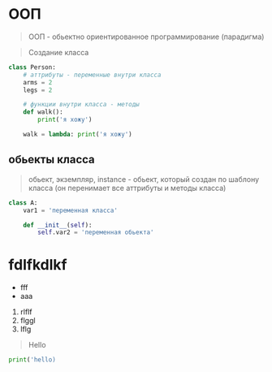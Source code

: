 # ООП

> ООП - обьектно ориентированное программирование (парадигма)

> Создание класса

```py
class Person:
    # аттрибуты - переменные внутри класса
    arms = 2
    legs = 2

    # функции внутри класса - методы
    def walk():
        print('я хожу')

    walk = lambda: print('я хожу')


```


## обьекты класса

> обьект, экземпляр, instance  -  обьект, который создан по шаблону класса (он перенимает все аттрибуты и методы класса)

```py
class A:
    var1 = 'переменная класса'

    def __init__(self):
        self.var2 = 'переменная обьекта'
```

















# fdlfkdlkf

* fff
* aaa

1. rlflf
2. flggl
3. lflg

> Hello

```py
print('hello)
```




